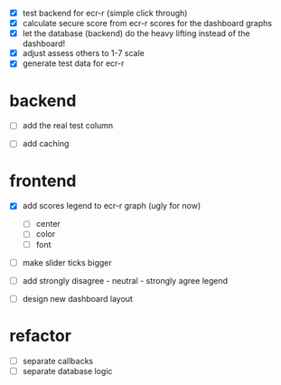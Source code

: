 - [x] test backend for ecr-r (simple click through)
- [x] calculate secure score from ecr-r scores for the dashboard graphs
- [x] let the database (backend) do the heavy lifting instead of the dashboard!
- [x] adjust assess others to 1-7 scale
- [x] generate test data for ecr-r

# backend
- [ ] add the real test column
- [ ] add caching


# frontend
- [x] add scores legend to ecr-r graph (ugly for now)
    - [ ] center
    - [ ] color
    - [ ] font
- [ ] make slider ticks bigger
- [ ] add strongly disagree - neutral - strongly agree legend

- [ ] design new dashboard layout

# refactor
- [ ] separate callbacks
- [ ] separate database logic
